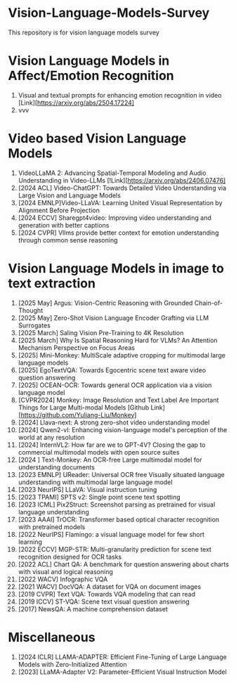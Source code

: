 # Vision-Language-Models-Survey
This repository is for vision language models survey


# Vision Language Models in Affect/Emotion Recognition
1. Visual and textual prompts for enhancing emotion recognition in video
   [Link][https://arxiv.org/abs/2504.17224]
2. vvv

# Video based Vision Language Models
1. VideoLLaMA 2: Advancing Spatial-Temporal Modeling and Audio Understanding in Video-LLMs
   [!Link][https://arxiv.org/abs/2406.07476]
2. [2024 ACL] Video-ChatGPT: Towards Detailed Video Understanding via Large Vision and Language Models
3. [2024 EMNLP]Video-LLaVA: Learning United Visual Representation by Alignment Before Projection
4. [2024 ECCV] Sharegpt4video: Improving video understanding and generation with better captions
5. [2024 CVPR] Vllms provide better context for emotion understanding through common sense reasoning

# Vision Language Models in image to text extraction
1. [2025 May] Argus: Vision-Centric Reasoning with Grounded Chain-of-Thought
2. [2025 May] Zero-Shot Vision Language Encoder Grafting via LLM Surrogates
3. [2025 March] Saling Vision Pre-Training to 4K Resolution
4. [2025 March] Why Is Spatial Reasoning Hard for VLMs? An Attention Mechanism Perspective on Focus Areas
5. [2025] Mini-Monkey: MultiScale adaptive cropping for multimodal large language models
6. [2025] EgoTextVQA: Towards Egocentric scene text aware video question answering
7. [2025] OCEAN-OCR: Towards general OCR application via a vision language model
8. [CVPR2024] Monkey: Image Resolution and Text Label Are Important Things for Large Multi-modal Models
   [Github Link][https://github.com/Yuliang-Liu/Monkey]
9. [2024] Llava-next: A strong zero-shot video understanding model
10. [2024] Qwen2-vl: Enhancing vision-language model's perception of the world at any resolution
11. [2024] InternVL2: How far are we to GPT-4V? Closing the gap to commercial multimodal models with open source suites
12. [2024 ] Text-Monkey: An OCR-free Large multimodal model for understanding documents
13. [2023 EMNLP] UReader: Universal OCR free Visually situated language understanding with multimodal large language model
14. [2023 NeurIPS] LLaVA: Visual instruction tuning
15. [2023 TPAMI] SPTS v2: Single point scene text spotting
16. [2023 ICML] Pix2Struct: Screenshot parsing as pretrained for visual language understanding
17. [2023 AAAI] TrOCR: Transformer based optical character recognition with pretrained models
18. [2022 NeurIPS] Flamingo: a visual language model for few short learning
19. [2022 ECCV] MGP-STR: Multi-granularity prediction for scene text recognition designed for OCR tasks
20. [2022 ACL] Chart QA: A benchmark for question answering about charts with visual and logical reasoning
21. [2022 WACV] Infographic VQA
22. [2021 WACV] DocVQA: A dataset for VQA on document images
23. [2019 CVPR] Text VQA: Towards VQA modeling that can read
24. [2019 ICCV] ST-VQA: Scene text visual question answering
25. [2017] NewsQA: A machine comprehension dataset

# Miscellaneous
1. [2024 ICLR] LLAMA-ADAPTER: Efficient Fine-Tuning of Large Language Models with Zero-Initialized Attention
2. [2023] LLaMA-Adapter V2: Parameter-Efficient Visual Instruction Model
